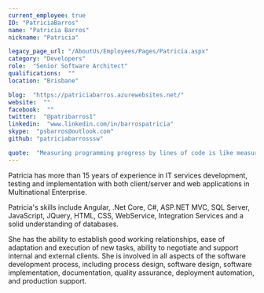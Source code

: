 ```yaml
---
current_employee: true
ID: "PatriciaBarros"
name: "Patricia Barros"
nickname: "Patricia"

legacy_page_url: "/AboutUs/Employees/Pages/Patricia.aspx"
category: "Developers"
role:  "Senior Software Architect"
qualifications:  ""
location: "Brisbane"

blog:  "https://patriciabarros.azurewebsites.net/"
website:  ""
facebook:  ""
twitter:  "@patribarros1"
linkedin:  "www.linkedin.com/in/barrospatricia"
skype:  "psbarros@outlook.com"
github: "patriciabarrosssw"

quote:  "Measuring programming progress by lines of code is like measuring aircraft building progress by weight."
---
```


Patricia has more than 15 years of experience in IT services development, testing and implementation with both client/server and web applications in Multinational Enterprise.  

Patricia's skills include Angular, .Net Core, C#, ASP.NET MVC, SQL Server, JavaScript, JQuery, HTML, CSS, WebService, Integration Services and a solid understanding of databases. 

She has the ability to establish good working relationships, ease of adaptation and execution of new tasks, ability to negotiate and support internal and external clients. She is involved in all aspects of the software development process, including process design, software design, software implementation, documentation, quality assurance, deployment automation, and production support.   
